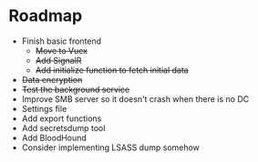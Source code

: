 # Roadmap

* Finish basic frontend
    * ~~Move to Vuex~~
    * ~~Add SignalR~~
    * ~~Add initialize function to fetch initial data~~
* ~~Data encryption~~
* ~~Test the background service~~
* Improve SMB server so it doesn't crash when there is no DC
* Settings file
* Add export functions
* Add secretsdump tool
* Add BloodHound
* Consider implementing LSASS dump somehow
